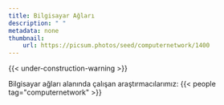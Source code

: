 ```yaml
---
title: Bilgisayar Ağları
description: " "
metadata: none
thumbnail: 
    url: https://picsum.photos/seed/computernetwork/1400
---
```


{{< under-construction-warning >}}

Bilgisayar ağları alanında çalışan araştırmacılarımız:
{{< people tag="computernetwork" >}}
